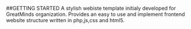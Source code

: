 ##GETTING STARTED 
A stylish webiste template initialy developed for GreatMinds organization.
Provides an easy to use and implement frontend website structure written in php,js,css and html5.

